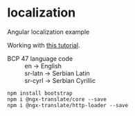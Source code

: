 # localization
Angular localization example

Working with [this tutorial](https://www.c-sharpcorner.com/article/multi-language-application-in-angular/).

<dl>
	<dt>BCP 47 language code</dt>
	<dd>en -> English
	<br>sr-latn -> Serbian Latin
	<br>sr-cyrl -> Serbian Cyrillic</dd>
</dl>

`npm install bootstrap` <br>
`npm i @ngx-translate/core --save` <br>
`npm i @ngx-translate/http-loader --save`

